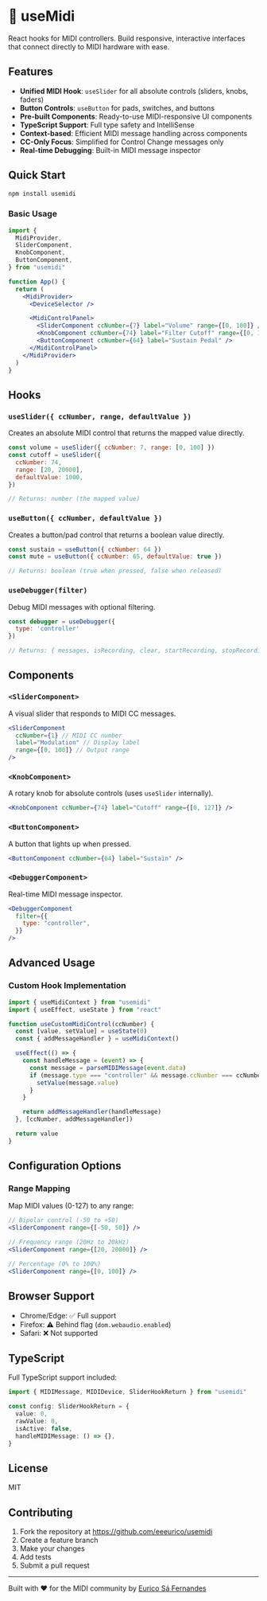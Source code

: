 # 🎹 useMidi

React hooks for MIDI controllers. Build responsive, interactive interfaces that connect directly to MIDI hardware with ease.

## Features

- **Unified MIDI Hook**: `useSlider` for all absolute controls (sliders, knobs, faders)
- **Button Controls**: `useButton` for pads, switches, and buttons
- **Pre-built Components**: Ready-to-use MIDI-responsive UI components
- **TypeScript Support**: Full type safety and IntelliSense
- **Context-based**: Efficient MIDI message handling across components
- **CC-Only Focus**: Simplified for Control Change messages only
- **Real-time Debugging**: Built-in MIDI message inspector

## Quick Start

```bash
npm install usemidi
```

### Basic Usage

```jsx
import {
  MidiProvider,
  SliderComponent,
  KnobComponent,
  ButtonComponent,
} from "usemidi"

function App() {
  return (
    <MidiProvider>
      <DeviceSelector />

      <MidiControlPanel>
        <SliderComponent ccNumber={7} label="Volume" range={[0, 100]} />
        <KnobComponent ccNumber={74} label="Filter Cutoff" range={[0, 127]} />
        <ButtonComponent ccNumber={64} label="Sustain Pedal" />
      </MidiControlPanel>
    </MidiProvider>
  )
}
```

## Hooks

### `useSlider({ ccNumber, range, defaultValue })`

Creates an absolute MIDI control that returns the mapped value directly.

```jsx
const volume = useSlider({ ccNumber: 7, range: [0, 100] })
const cutoff = useSlider({
  ccNumber: 74,
  range: [20, 20000],
  defaultValue: 1000,
})

// Returns: number (the mapped value)
```

### `useButton({ ccNumber, defaultValue })`

Creates a button/pad control that returns a boolean value directly.

```jsx
const sustain = useButton({ ccNumber: 64 })
const mute = useButton({ ccNumber: 65, defaultValue: true })

// Returns: boolean (true when pressed, false when released)
```

### `useDebugger(filter)`

Debug MIDI messages with optional filtering.

```jsx
const debugger = useDebugger({
  type: 'controller'
})

// Returns: { messages, isRecording, clear, startRecording, stopRecording }
```

## Components

### `<SliderComponent>`

A visual slider that responds to MIDI CC messages.

```jsx
<SliderComponent
  ccNumber={1} // MIDI CC number
  label="Modulation" // Display label
  range={[0, 100]} // Output range
/>
```

### `<KnobComponent>`

A rotary knob for absolute controls (uses `useSlider` internally).

```jsx
<KnobComponent ccNumber={74} label="Cutoff" range={[0, 127]} />
```

### `<ButtonComponent>`

A button that lights up when pressed.

```jsx
<ButtonComponent ccNumber={64} label="Sustain" />
```

### `<DebuggerComponent>`

Real-time MIDI message inspector.

```jsx
<DebuggerComponent
  filter={{
    type: "controller",
  }}
/>
```

## Advanced Usage

### Custom Hook Implementation

```jsx
import { useMidiContext } from "usemidi"
import { useEffect, useState } from "react"

function useCustomMidiControl(ccNumber) {
  const [value, setValue] = useState(0)
  const { addMessageHandler } = useMidiContext()

  useEffect(() => {
    const handleMessage = (event) => {
      const message = parseMIDIMessage(event.data)
      if (message.type === "controller" && message.ccNumber === ccNumber) {
        setValue(message.value)
      }
    }

    return addMessageHandler(handleMessage)
  }, [ccNumber, addMessageHandler])

  return value
}
```

## Configuration Options

### Range Mapping

Map MIDI values (0-127) to any range:

```jsx
// Bipolar control (-50 to +50)
<SliderComponent range={[-50, 50]} />

// Frequency range (20Hz to 20kHz)
<SliderComponent range={[20, 20000]} />

// Percentage (0% to 100%)
<SliderComponent range={[0, 100]} />
```

## Browser Support

- Chrome/Edge: ✅ Full support
- Firefox: ⚠️ Behind flag (`dom.webaudio.enabled`)
- Safari: ❌ Not supported

## TypeScript

Full TypeScript support included:

```typescript
import { MIDIMessage, MIDIDevice, SliderHookReturn } from "usemidi"

const config: SliderHookReturn = {
  value: 0,
  rawValue: 0,
  isActive: false,
  handleMIDIMessage: () => {},
}
```

## License

MIT

## Contributing

1. Fork the repository at https://github.com/eeeurico/usemidi
2. Create a feature branch
3. Make your changes
4. Add tests
5. Submit a pull request

---

Built with ❤️ for the MIDI community by [Eurico Sá Fernandes](https://github.com/eeeurico)
